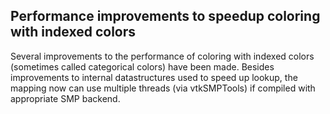 ## Performance improvements to speedup coloring with indexed colors

Several improvements to the performance of coloring with indexed colors (sometimes
called categorical colors) have been made. Besides improvements to internal datastructures
used to speed up lookup, the mapping now can use multiple threads (via vtkSMPTools) if
compiled with appropriate SMP backend.
